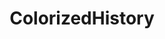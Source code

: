 ---
title: ColorizedHistory
crosslinks:
- youtubefactsbot
- ShitWehraboosSay
- youtubot
- badhistory
- AskHistorians
- communism
- todayilearned
- history
- bestof
- NotKenM
- india
- Drama
- analog
- zeropointmodule
- EnoughCommieSpam
- mildlyinteresting
- HistoryPorn
- oldbabies
- conspiracy
- ShitLiberalsSay
---